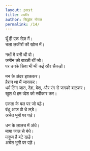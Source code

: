 ```yaml
---
layout: post
title: लकीर
author: सिद्धांत गोयल
permalink: /14/
---  
```

यूँ ही एक रोज़ मैं।  
चला लकीरों की खोज में।  
  
नक्षों में बनी थी वो।  
ज़मीन को बाटती थीं जो।  
पर उनके सिवा भी थी कई और सैकड़ों।  
  
मन के अंदर झाककर।  
हैरान था मैं जानकर।  
धर्म लिंग जात, देश, वेश, और रंग से जगको बाटकर।  
खुश थे हम व्देश को स्वीकार कर।  
  
एकता के बल पर जो बढ़े।  
बंधु आज वो थे लड़े।  
अचेत भूमी पर पड़े।  
  
धन के लालच में अंधे।  
माया जाल से बंधे।  
मनुष्य हैं बटे खड़े।  
अचेत भूमी पर पड़े।